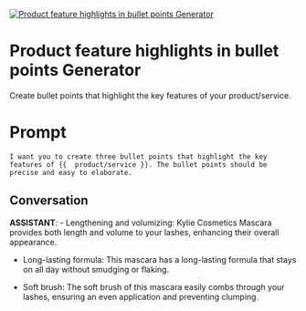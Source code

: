 
[![Product feature highlights in bullet points Generator ](https://flow-prompt-covers.s3.us-west-1.amazonaws.com/icon/futuristic/futu_7.png)]()
# Product feature highlights in bullet points Generator  
Create bullet points that highlight the key features of your product/service.



# Prompt

```
I want you to create three bullet points that highlight the key features of {{  product/service }}. The bullet points should be precise and easy to elaborate.

```

## Conversation

**ASSISTANT**: - Lengthening and volumizing: Kylie Cosmetics Mascara provides both length and volume to your lashes, enhancing their overall appearance.

- Long-lasting formula: This mascara has a long-lasting formula that stays on all day without smudging or flaking. 

- Soft brush: The soft brush of this mascara easily combs through your lashes, ensuring an even application and preventing clumping.



